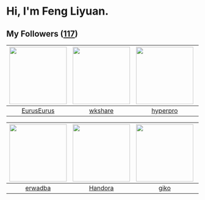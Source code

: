 # Hi, I'm Feng Liyuan.

## My Followers ([117](https://github.com/SunRunAway?tab=followers))

| <img src="https://avatars.githubusercontent.com/u/14977542?v=4" width="150" height="150" /> | <img src="https://avatars.githubusercontent.com/u/2918384?v=4" width="150" height="150" /> | <img src="https://avatars.githubusercontent.com/u/2445111?v=4" width="150" height="150" /> | <img src="https://avatars.githubusercontent.com/u/24202964?v=4" width="150" height="150" /> |
| :-----------------------------------------------------------------------------------------: | :----------------------------------------------------------------------------------------: | :----------------------------------------------------------------------------------------: | :-----------------------------------------------------------------------------------------: |
|                         [EurusEurus](https://github.com/EurusEurus)                         |                            [wkshare](https://github.com/wkshare)                           |                           [hyperpro](https://github.com/hyperpro)                          |                        [hazelnutsgz](https://github.com/hazelnutsgz)                        |

| <img src="https://avatars.githubusercontent.com/u/43768654?v=4" width="150" height="150" /> | <img src="https://avatars.githubusercontent.com/u/25010034?v=4" width="150" height="150" /> | <img src="https://avatars.githubusercontent.com/u/408908?v=4" width="150" height="150" /> | <img src="https://avatars.githubusercontent.com/u/1175567?v=4" width="150" height="150" /> |
| :-----------------------------------------------------------------------------------------: | :-----------------------------------------------------------------------------------------: | :---------------------------------------------------------------------------------------: | :----------------------------------------------------------------------------------------: |
|                            [erwadba](https://github.com/erwadba)                            |                            [Handora](https://github.com/Handora)                            |                              [giko](https://github.com/giko)                              |                              [xen0n](https://github.com/xen0n)                             |